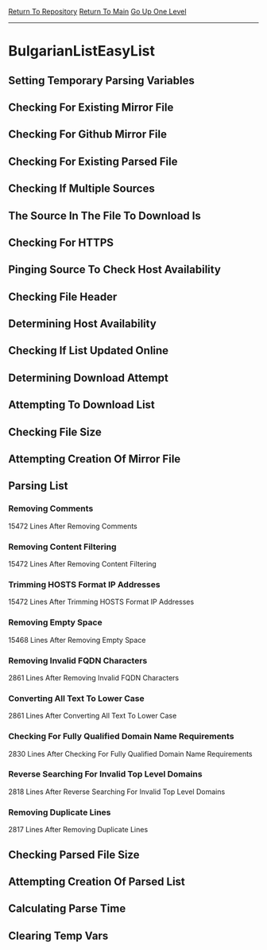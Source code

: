 [Return To Repository](https://github.com/deathbybandaid/piholeparser/)
[Return To Main](https://github.com/deathbybandaid/piholeparser/blob/master/RecentRunLogs/Mainlog.md)
[Go Up One Level](https://github.com/deathbybandaid/piholeparser/blob/master/RecentRunLogs/TopLevelScripts/30-Processing-External-Blacklists.md)
____________________________________
# BulgarianListEasyList
## Setting Temporary Parsing Variables
## Checking For Existing Mirror File
## Checking For Github Mirror File
## Checking For Existing Parsed File
## Checking If Multiple Sources
## The Source In The File To Download Is
## Checking For HTTPS
## Pinging Source To Check Host Availability
## Checking File Header
## Determining Host Availability
## Checking If List Updated Online
## Determining Download Attempt
## Attempting To Download List
## Checking File Size
## Attempting Creation Of Mirror File
## Parsing List
### Removing Comments
15472 Lines After Removing Comments
### Removing Content Filtering
15472 Lines After Removing Content Filtering
### Trimming HOSTS Format IP Addresses
15472 Lines After Trimming HOSTS Format IP Addresses
### Removing Empty Space
15468 Lines After Removing Empty Space
### Removing Invalid FQDN Characters
2861 Lines After Removing Invalid FQDN Characters
### Converting All Text To Lower Case
2861 Lines After Converting All Text To Lower Case
### Checking For Fully Qualified Domain Name Requirements
2830 Lines After Checking For Fully Qualified Domain Name Requirements
### Reverse Searching For Invalid Top Level Domains
2818 Lines After Reverse Searching For Invalid Top Level Domains
### Removing Duplicate Lines
2817 Lines After Removing Duplicate Lines
## Checking Parsed File Size
## Attempting Creation Of Parsed List
## Calculating Parse Time
## Clearing Temp Vars
